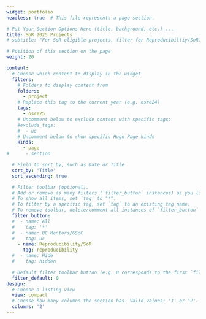 ```yaml
---
widget: portfolio 
headless: true  # This file represents a page section.

# Put Your Section Options Here (title, background, etc.) ...
title: SoR 2025 Projects
# subtitle: "For SoR eligible projects, filter for Reproducibiltiy/SoR. " 

# Position of this section on the page
weight: 20

content:
  # Choose which content to display in the widget
  filters:
    # Folders to display content from
    folders:
      - project
    # Replace this tag to the current year (e.g. osre24)
    tags:
      - osre25
    # Uncomment below to exclude content with specific tags:
    #exclude_tags:
    #  - uc    
    # Uncomment below to show specific Hugo Page kinds
    kinds:
      - page
#      - section

  # Field to sort by, such as Date or Title
  sort_by: 'Title'
  sort_ascending: true

  # Filter toolbar (optional).
  # Add or remove as many filters (`filter_button` instances) as you like.
  # To show all items, set `tag` to "*".
  # To filter by a specific tag, set `tag` to an existing tag name.
  # To remove toolbar, delete/comment all instances of `filter_button` below.
  filter_button:
  #  - name: All
  #    tag: '*'
  #  - name: UC Mentors/GSoC
  #    tag: uc
    - name: Reproducibility/SoR
      tag: reproducibility
  #  - name: Hide
  #    tag: hidden

  # Default filter toolbar button (e.g. 0 corresponds to the first `filter_button` instance above)
  filter_default: 0
design:
  # Choose a listing view
  view: compact
  # Choose how many columns the section has. Valid values: '1' or '2'.
  columns: '2'
---
```


